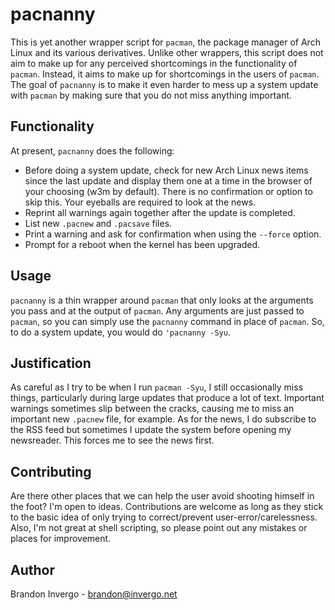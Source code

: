 # pacnanny

This is yet another wrapper script for `pacman`, the package manager
of Arch Linux and its various derivatives. Unlike other wrappers, this
script does not aim to make up for any perceived shortcomings in the
functionality of `pacman`. Instead, it aims to make up for
shortcomings in the users of `pacman`. The goal of `pacnanny` is to
make it even harder to mess up a system update with `pacman` by making
sure that you do not miss anything important.

## Functionality

At present, `pacnanny` does the following:

* Before doing a system update, check for new Arch Linux news items
  since the last update and display them one at a time in the browser
  of your choosing (w3m by default). There is no confirmation or
  option to skip this. Your eyeballs are required to look at the news.
* Reprint all warnings again together after the update is completed.
* List new `.pacnew` and `.pacsave` files.
* Print a warning and ask for confirmation when using the `--force`
  option.
* Prompt for a reboot when the kernel has been upgraded.

## Usage

`pacnanny` is a thin wrapper around `pacman` that only looks at the
arguments you pass and at the output of `pacman`. Any arguments are
just passed to `pacman`, so you can simply use the `pacnanny` command
in place of `pacman`. So, to do a system update, you would do
`'pacnanny -Syu`.

## Justification

As careful as I try to be when I run `pacman -Syu`, I still
occasionally miss things, particularly during large updates that
produce a lot of text. Important warnings sometimes slip between the
cracks, causing me to miss an important new `.pacnew` file, for
example. As for the news, I do subscribe to the RSS feed but sometimes
I update the system before opening my newsreader. This forces me to
see the news first.

## Contributing

Are there other places that we can help the user avoid shooting
himself in the foot? I'm open to ideas. Contributions are welcome as
long as they stick to the basic idea of only trying to correct/prevent
user-error/carelessness. Also, I'm not great at shell scripting, so
please point out any mistakes or places for improvement.

## Author

Brandon Invergo - <brandon@invergo.net>
